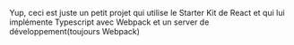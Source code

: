 Yup, ceci est juste un petit projet qui utilise le Starter Kit de React et qui lui implémente Typescript avec Webpack et un server de développement(toujours Webpack)